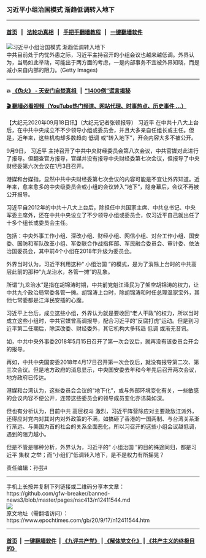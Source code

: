 ### 习近平小组治国模式 渐趋低调转入地下
------------------------

#### [首页](https://github.com/gfw-breaker/banned-news3/blob/master/README.md) &nbsp;&nbsp;|&nbsp;&nbsp; [法轮功真相](https://github.com/begood0513/basic/blob/master/README.md)  &nbsp;&nbsp;|&nbsp;&nbsp; [手把手翻墙教程](https://github.com/gfw-breaker/guides/wiki)  &nbsp;&nbsp;|&nbsp;&nbsp; [一键翻墙软件](https://github.com/gfw-breaker/nogfw/blob/master/README.md)  



<div><img alt="习近平小组治国模式 渐趋低调转入地下" class="attachment-djy_600_400 size-djy_600_400 wp-post-image" src="https://i.epochtimes.com/assets/uploads/2012/11/1211290826301497-600x400.jpg"/>
<div class="caption">
 中共目前处于内忧外患之际，习近平主持召开的小组会议也越来越低调。外界认为，当局如此举动，可能出于两方面的考虑，一是内部事务不宜被外界知晓，而是减小来自内部的阻力。(Getty Images)
</div></div><hr/>

#### 💥 [《伪火》 - 天安门自焚真相 ](http://158.247.195.190:10000/videos/blog/weihuo.html)&nbsp; |&nbsp; [“1400例”谎言揭秘  ](http://158.247.195.190:10000/videos/blog/jiexi1400.html)

#### [ 🎬  翻墙必看视频（YouTube热门频道、网站代理、时事热点、历史事件 ...）](https://github.com/gfw-breaker/links/blob/master/banned.md)

<div><p>
 【大纪元2020年09月18日讯】（大纪元记者张顿报导）
 <ok href="https://www.epochtimes.com/gb/tag/%E4%B9%A0%E8%BF%91%E5%B9%B3.html">
  习近平
 </ok>
 在中共十八大上台后，在中共中央成立不不少领导小组或委员会，并且大多亲自任组长或主任。但是，近年来，这些机构却多数趋向
 <ok href="https://www.epochtimes.com/gb/tag/%E4%BD%8E%E8%B0%83.html">
  低调
 </ok>
 或“转入地下”，开会内容大多不被公开。
</p>
<p>
 9月9日，
 <ok href="https://www.epochtimes.com/gb/tag/%E4%B9%A0%E8%BF%91%E5%B9%B3.html">
  习近平
 </ok>
 主持召开了中共中央财经委员会第八次会议，中共官媒对此进行了报导。但翻查官方报导，官媒并没有报导中央财经委第七次会议，但报导了中央财经委第六次会议在1月3日召开。
</p>
<p>
 港媒和台媒指，显然中共中央财经委第七次会议的内容可能是不宜让外界知道。近年来，愈来愈多的中央级委员会或小组的会议转入“地下”，隐身幕后，会议不再被公开报导。
</p>
<p>
 习近平自2012年的中共十八大上台后，除担任中共国家主席、中共总书记、中央军委主席外，还在中共中央设立了不少领导小组或委员会，仅习近平自己就出任了十多个组长或委员会主任。
</p>
<p>
 包括：中央外事工作小组、深改小组、财经小组、网信小组、对台工作小组、国安委、国防和军队改革小组、军委联合作战指挥部、军民融合委员会、审计委、依法治国委员会，其中前4个小组在2018年升级为委员会。
</p>
<p>
 外界当时认为，习近平利用这种“
 <ok href="https://www.epochtimes.com/gb/tag/%E5%B0%8F%E7%BB%84%E6%B2%BB%E5%9B%BD.html">
  小组治国
 </ok>
 ”的模式，是为了消除上台时的中共高层此前的那种“九龙治水，各管一摊”的乱象。
</p>
<p>
 所谓“九龙治水”是指在胡锦涛时期，中共前党魁江泽民为了架空胡锦涛的权力，让中共九个政治局常委各管一摊。胡锦涛上台时，除胡锦涛和时任总理温家宝外，其他七常委都是江泽民安插的心腹。
</p>
<p>
 习近平上台后，成立这些小组，外界认为就是要收回“老人干政”的权力，所以当时成立这些小组时，中共官媒曾高调报导，配合习近平的“反腐打虎”运动。但是到习近平第二任期后，除深改委、财经委外，其它机构大多转趋
 <ok href="https://www.epochtimes.com/gb/tag/%E4%BD%8E%E8%B0%83.html">
  低调
 </ok>
 或渐无音讯。
</p>
<p>
 如，中共中央外事委2018年5月15日召开了第一次会议后，就再没有该委员会开会的报导。
</p>
<p>
 再如，中共中央国安委2018年4月17日召开第一次会议后，就没有报导第二次、第三次会议。但是地方政府的消息显示，中央国安委去年和今年先后召开两次会议，地方政府已传达。
</p>
<p>
 港媒和台湾认为，这些委员会会议的“地下化”，或与外部环境变化有关，一些敏感的会议内容不便公开，连带这些委员会的领导成员变化亦讳莫如深。
</p>
<p>
 但也有分析认为，目前中共
 <ok href="https://www.epochtimes.com/gb/tag/%E9%AB%98%E5%B1%82%E6%9D%83%E6%96%97.html">
  高层权斗
 </ok>
 激烈，习近平阵营除应对主要政敌江派外，还得应对党内对其对内对外政策的不满，如搞砸了香港的一国两制、与台湾关系渐行渐远、与美国为首的社会的关系全面恶化，所以习召开的这些小组会议越低调，遇到的阻力越小。
</p>
<p>
 但是不管是哪种分析，外界认为，习近平的“
 <ok href="https://www.epochtimes.com/gb/tag/%E5%B0%8F%E7%BB%84%E6%B2%BB%E5%9B%BD.html">
  小组治国
 </ok>
 ”的目的殊途同归，都是习近平
 <ok href="https://www.epochtimes.com/gb/tag/%E9%9B%86%E6%9D%83.html">
  集权
 </ok>
 之举；而“小组们”低调转入地下，是不是权力有所摇晃？
</p>
<p>
 责任编辑：孙芸#
</p>
</div>
<hr/>
手机上长按并复制下列链接或二维码分享本文章：<br/>
https://github.com/gfw-breaker/banned-news3/blob/master/pages/nsc413/n12411544.md <br/>
<a href='https://github.com/gfw-breaker/banned-news3/blob/master/pages/nsc413/n12411544.md'><img src='https://github.com/gfw-breaker/banned-news3/blob/master/pages/nsc413/n12411544.md.png'/></a> <br/>
原文地址（需翻墙访问）：https://www.epochtimes.com/gb/20/9/17/n12411544.htm


------------------------
#### [首页](https://github.com/gfw-breaker/banned-news3/blob/master/README.md) &nbsp;|&nbsp; [一键翻墙软件](https://github.com/gfw-breaker/nogfw/blob/master/README.md) &nbsp;| [《九评共产党》](https://github.com/gfw-breaker/9ping.md/blob/master/README.md#九评之一评共产党是什么) | [《解体党文化》](https://github.com/gfw-breaker/jtdwh.md/blob/master/README.md) | [《共产主义的终极目的》](https://github.com/gfw-breaker/gczydzjmd.md/blob/master/README.md)


<img src='http://gfw-breaker.win/banned-news3/pages/nsc413/n12411544.md' width='0px' height='0px'/>